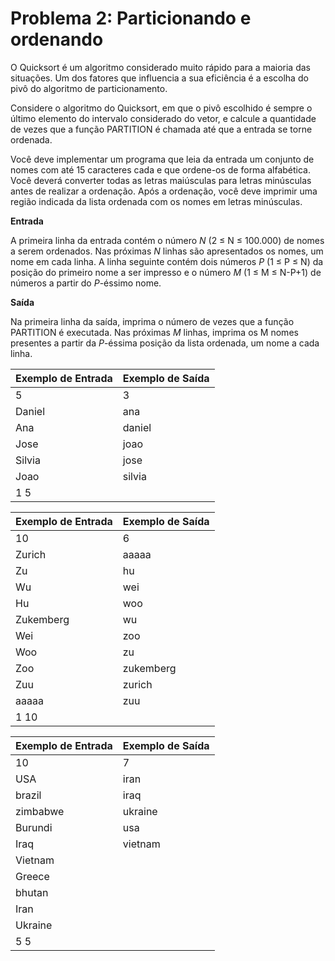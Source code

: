 # Problema 2: Particionando e ordenando

O Quicksort é um algoritmo considerado muito rápido para a maioria das situações. Um dos fatores que influencia a sua eficiência é a escolha do pivô do algoritmo de particionamento.

Considere o algoritmo do Quicksort, em que o pivô escolhido é sempre o último elemento do intervalo considerado do vetor, e calcule a quantidade de vezes que a função PARTITION é chamada até que a entrada se torne ordenada.

Você deve implementar um programa que leia da entrada um conjunto de nomes com até 15 caracteres cada e que ordene-os de forma alfabética. Você deverá converter todas as letras maiúsculas para letras minúsculas antes de realizar a ordenação. Após a ordenação, você deve imprimir uma região indicada da lista ordenada com os nomes em letras minúsculas.

__Entrada__

A primeira linha da entrada contém o número *N* (2 ≤ N ≤ 100.000) de nomes a serem ordenados. Nas próximas *N* linhas são apresentados os nomes, um nome em cada linha. A linha seguinte contém dois números *P* (1 ≤ P ≤ N) da posição do primeiro nome a ser impresso e o número *M* (1 ≤ M ≤ N-P+1) de números a partir do *P*-éssimo nome.

__Saída__

Na primeira linha da saída, imprima o número de vezes que a função PARTITION é executada. Nas próximas *M* linhas, imprima os M nomes presentes a partir da *P*-éssima posição da lista ordenada, um nome a cada linha.

| Exemplo de Entrada  | Exemplo de Saída |
| ------------------- | ---------------- |
| 5                   | 3                |
| Daniel              | ana              |
| Ana                 | daniel           |
| Jose                | joao             |
| Silvia              | jose             |
| Joao                | silvia           |
| 1 5                 |                  |

| Exemplo de Entrada  | Exemplo de Saída |
| ------------------- | ---------------- |
| 10                  | 6                |
| Zurich              | aaaaa            |
| Zu                  | hu               |
| Wu                  | wei              |
| Hu                  | woo              |
| Zukemberg           | wu               |
| Wei                 | zoo              |
| Woo                 | zu               |
| Zoo                 | zukemberg        |
| Zuu                 | zurich           |
| aaaaa               | zuu              |
| 1 10                |                  |

| Exemplo de Entrada  | Exemplo de Saída |
| ------------------- | ---------------- |
| 10                  | 7                |
| USA                 | iran             |
| brazil              | iraq             |
| zimbabwe            | ukraine          |
| Burundi             | usa              |
| Iraq                | vietnam          |
| Vietnam             |                  |
| Greece              |                  |
| bhutan              |                  |
| Iran                |                  |
| Ukraine             |                  |
| 5 5                 |                  |
